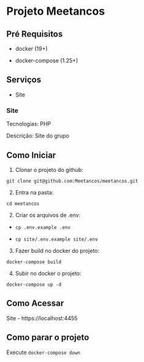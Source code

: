 # Projeto Meetancos

## Pré Requisitos

- docker (19+)

- docker-compose (1.25+)

## Serviços

- Site

### Site

Tecnologias: PHP

Descrição: Site do grupo

## Como Iniciar

1) Clonar o projeto do github: 

`git clone git@github.com:Meetancos/meetancos.git`

2) Entra na pasta: 

`cd meetancos`

2) Criar os arquivos  de .env:  

- `cp .env.example .env`

- `cp site/.env.example site/.env`

3) Fazer build no docker do projeto:
 
 `docker-compose build` 

4) Subir no docker o projeto: 

`docker-compose up -d`

## Como Acessar

Site - https://localhost:4455
    
## Como parar o projeto

Execute `docker-compose down`
